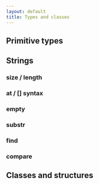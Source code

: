 ```yaml
---
layout: default
title: Types and classes
---
```


## Primitive types

## Strings

### size / length

### at / [] syntax

### empty

### substr

### find

### compare

## Classes and structures

